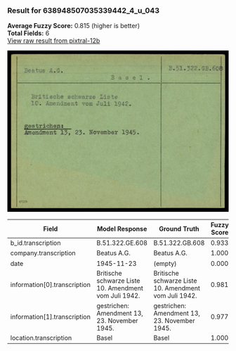 ### Result for 638948507035339442_4_u_043
**Average Fuzzy Score:** 0.815 (higher is better)<br>
**Total Fields:** 6<br>
[View raw result from pixtral-12b](https://github.com/RISE-UNIBAS/humanities_data_benchmark/blob/main/results/2025-10-24/T0329/request_T0329_638948507035339442_4_u_043.json)

<img src="https://github.com/RISE-UNIBAS/humanities_data_benchmark/blob/main/benchmarks/blacklist/images/638948507035339442_4_u_043.jpg?raw=true" alt="638948507035339442_4_u_043" width="600px">

| Field | Model Response | Ground Truth | Fuzzy Score | Match |
|-------|----------------|--------------|-------------|-------|
| b_id.transcription | B.51.322.GE.608 | B.51.322.GB.608 | 0.933 | ✅ |
| company.transcription | Beatus A.G. | Beatus A.G. | 1.000 | ✅ |
| date | 1945-11-23 | (empty) | 0.000 | ❌ |
| information[0].transcription | Britische schwarze Liste 10. Amendment vom Juli 1942. | Britische schwarze Liste<br>10. Amendment vom Juli 1942. | 0.981 | ✅ |
| information[1].transcription | gestrichen: Amendment 13, 23. November 1945. | gestrichen:<br>Amendment 13, 23. November 1945. | 0.977 | ✅ |
| location.transcription | Basel | Basel | 1.000 | ✅ |
